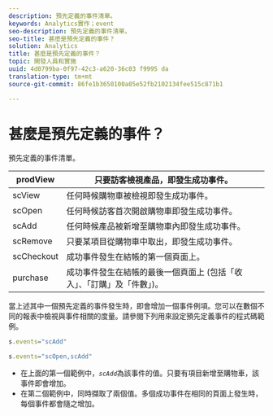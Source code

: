 ```yaml
---
description: 預先定義的事件清單。
keywords: Analytics實作；event
seo-description: 預先定義的事件清單。
seo-title: 甚麼是預先定義的事件？
solution: Analytics
title: 甚麼是預先定義的事件？
topic: 開發人員和實施
uuid: 4d0799ba-0f97-42c3-a620-36c03 f9995 da
translation-type: tm+mt
source-git-commit: 86fe1b3650100a05e52fb2102134fee515c871b1

---
```



# 甚麼是預先定義的事件？

預先定義的事件清單。

| prodView | 只要訪客檢視產品，即發生成功事件。 |
|---|---|
| scView | 任何時候購物車被檢視即發生成功事件。 |
| scOpen | 任何時候訪客首次開啟購物車即發生成功事件。 |
| scAdd | 任何時候產品被新增至購物車內即發生成功事件。 |
| scRemove | 只要某項目從購物車中取出，即發生成功事件。 |
| scCheckout | 成功事件發生在結帳的第一個頁面上。 |
| purchase | 成功事件發生在結帳的最後一個頁面上 (包括「收入」、「訂購」及「件數」)。 |

當上述其中一個預先定義的事件發生時，即會增加一個事件例項。您可以在數個不同的報表中檢視與事件相關的度量。請參閱下列用來設定預先定義事件的程式碼範例。

```js
s.events="scAdd"
```

```js
s.events="scOpen,scAdd"
```

* 在上面的第一個範例中，*`scAdd`*&#x200B;為該事件的值。只要有項目新增至購物車，該事件即會增加。
* 在第二個範例中，同時擷取了兩個值。多個成功事件在相同的頁面上發生時，每個事件都會隨之增加。

